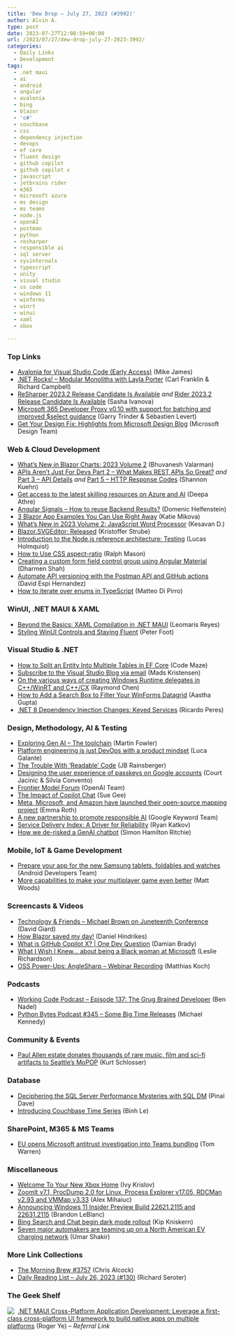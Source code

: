 ```yaml
---
title: 'Dew Drop – July 27, 2023 (#3992)'
author: Alvin A.
type: post
date: 2023-07-27T12:08:59+00:00
url: /2023/07/27/dew-drop-july-27-2023-3992/
categories:
  - Daily Links
  - Development
tags:
  - .net maui
  - ai
  - android
  - angular
  - avalonia
  - bing
  - blazor
  - 'c#'
  - couchbase
  - css
  - dependency injection
  - devops
  - ef core
  - fluent design
  - github copilot
  - github copilot x
  - javascript
  - jetbrains rider
  - m365
  - microsoft azure
  - ms design
  - ms teams
  - node.js
  - openAI
  - postman
  - python
  - resharper
  - responsible ai
  - sql server
  - sysinternals
  - typescript
  - unity
  - visual studio
  - vs code
  - windows 11
  - winforms
  - winrt
  - winui
  - xaml
  - xbox

---
```

### <a name="top"></a>Top Links

  * <a href="https://dev.to/avalonia/avalonia-for-visual-studio-code-early-access-34bh" target="_blank" rel="noopener">Avalonia for Visual Studio Code (Early Access)</a> (Mike James)
  * <a href="https://www.spreaker.com/user/16677006/dotnetrocks-1856-modular-monoliths" target="_blank" rel="noopener">.NET Rocks! &#8211; Modular Monoliths with Layla Porter</a> (Carl Franklin & Richard Campbell)
  * <a href="https://blog.jetbrains.com/dotnet/2023/07/26/resharper-2023-2-rc/" target="_blank" rel="noopener">ReSharper 2023.2 Release Candidate Is Available</a> _and_ <a href="https://blog.jetbrains.com/dotnet/2023/07/26/rider-2023-2-rc/" target="_blank" rel="noopener">Rider 2023.2 Release Candidate Is Available</a> (Sasha Ivanova)
  * <a href="https://devblogs.microsoft.com/microsoft365dev/microsoft-365-developer-proxy-v0-10-with-support-for-batching-and-improved-select-guidance/" target="_blank" rel="noopener">Microsoft 365 Developer Proxy v0.10 with support for batching and improved $select guidance</a> (Garry Trinder & Sébastien Levert)
  * <a href="https://medium.com/microsoft-design/get-your-design-fix-highlights-from-microsoft-design-blog-5900cd51db2d?source=rss----71c99841f1ad---4" target="_blank" rel="noopener">Get Your Design Fix: Highlights from Microsoft Design Blog</a> (Microsoft Design Team)



### <a name="web"></a>Web & Cloud Development

  * <a href="https://www.syncfusion.com/blogs/post/whats-new-blazor-charts.aspx?utm_source=alvinashcraft&utm_medium=email&utm_campaign=alvinashcraft_blog_edmjul23" target="_blank" rel="noopener">What’s New in Blazor Charts: 2023 Volume 2</a> (Bhuvanesh Valarman)
  * <a href="https://www.shankuehn.io/post/apis-aren-t-just-for-devs-pt-2-what-makes-rest-apis-so-great" target="_blank" rel="noopener">APIs Aren&#8217;t Just For Devs Part 2 &#8211; What Makes REST APIs So Great?</a> _and_ <a href="https://www.shankuehn.io/post/apis-aren-t-just-for-devs-pt-3-api-details" target="_blank" rel="noopener">Part 3 &#8211; API Details</a> _and_ <a href="https://www.shankuehn.io/post/apis-aren-t-just-for-devs-pt-5-http-response-codes" target="_blank" rel="noopener">Part 5 &#8211; HTTP Response Codes</a> (Shannon Kuehn)
  * <a href="https://techcommunity.microsoft.com/t5/microsoft-learn-blog/get-access-to-the-latest-skilling-resources-on-azure-and-ai/ba-p/3595140" target="_blank" rel="noopener">Get access to the latest skilling resources on Azure and AI</a> (Deepa Athre)
  * <a href="https://www.planetgeek.ch/2023/07/27/angular-signals-how-to-reuse-backend-results/?utm_source=rss&utm_medium=rss&utm_campaign=angular-signals-how-to-reuse-backend-results" target="_blank" rel="noopener">Angular Signals – How to reuse Backend Results?</a> (Domenic Helfenstein)
  * <a href="https://www.infragistics.com/community/blogs/b/infragistics/posts/blazor-app-examples" target="_blank" rel="noopener">3 Blazor App Examples You Can Use Right Away</a> (Katie Mikova)
  * <a href="https://www.syncfusion.com/blogs/post/whats-new-javascript-word-processor.aspx?utm_source=alvinashcraft&utm_medium=email&utm_campaign=alvinashcraft_blog_edmjul23" target="_blank" rel="noopener">What’s New in 2023 Volume 2: JavaScript Word Processor</a> (Kesavan D.)
  * <a href="https://kristoffer-strube.dk/post/blazor-svgeditor-released/" target="_blank" rel="noopener">Blazor.SVGEditor: Released</a> (Kristoffer Strube)
  * <a href="https://developers.redhat.com/articles/2023/07/27/introduction-nodejs-reference-architecture-testing" target="_blank" rel="noopener">Introduction to the Node.js reference architecture: Testing</a> (Lucas Holmquist)
  * <a href="https://www.sitepoint.com/css-aspect-ratio/?utm_source=rss" target="_blank" rel="noopener">How to Use CSS aspect-ratio</a> (Ralph Mason)
  * <a href="https://dev.to/shhdharmen/creating-a-custom-form-field-control-group-using-angular-material-mjk" target="_blank" rel="noopener">Creating a custom form field control group using Angular Material</a> (Dharmen Shah)
  * <a href="https://blog.postman.com/automate-versioning-with-postman-api-github-actions/" target="_blank" rel="noopener">Automate API versioning with the Postman API and GitHub actions</a> (David Espi Hernandez)
  * <a href="http://blog.logrocket.com/iterate-over-enums-typescript/" target="_blank" rel="noopener">How to iterate over enums in TypeScript</a> (Matteo Di Pirro)



### <a name="silverlight"></a>WinUI, .NET MAUI & XAML

  * <a href="https://www.telerik.com/blogs/beyond-basics-xaml-compilation-net-maui" target="_blank" rel="noopener">Beyond the Basics: XAML Compilation in .NET MAUI</a> (Leomaris Reyes)
  * <a href="https://inthehand.com/2023/07/26/styling-winui-controls-and-staying-fluent/" target="_blank" rel="noopener">Styling WinUI Controls and Staying Fluent</a> (Peter Foot)



### <a name="dotnet"></a>Visual Studio & .NET

  * <a href="https://code-maze.com/efcore-how-to-split-an-entity-into-multiple-tables/" target="_blank" rel="noopener">How to Split an Entity Into Multiple Tables in EF Core</a> (Code Maze)
  * <a href="https://devblogs.microsoft.com/visualstudio/subscribe-to-the-visual-studio-blog-via-email/" target="_blank" rel="noopener">Subscribe to the Visual Studio Blog via email</a> (Mads Kristensen)
  * <a href="https://devblogs.microsoft.com/oldnewthing/20230726-00/?p=108487" target="_blank" rel="noopener">On the various ways of creating Windows Runtime delegates in C++/WinRT and C++/CX</a> (Raymond Chen)
  * <a href="https://www.grapecity.com/blogs/how-to-add-search-box-to-filter-your-winforms-datagrid" target="_blank" rel="noopener">How to Add a Search Box to Filter Your WinForms Datagrid</a> (Aastha Gupta)
  * <a href="https://weblogs.asp.net/ricardoperes/net-8-dependency-injection-changes-keyed-services" target="_blank" rel="noopener">.NET 8 Dependency Injection Changes: Keyed Services</a> (Ricardo Peres)



### <a name="design"></a>Design, Methodology, AI & Testing

  * <a href="https://martinfowler.com/articles/exploring-gen-ai.html#the-toolchain" target="_blank" rel="noopener">Exploring Gen AI &#8211; The toolchain</a> (Martin Fowler)
  * <a href="https://stackoverflow.blog/2023/07/26/platform-engineering-is-just-devops-with-a-product-mindset/" target="_blank" rel="noopener">Platform engineering is just DevOps with a product mindset</a> (Luca Galante)
  * <a href="https://blog.jbrains.ca/permalink/the-trouble-with-readable-code" target="_blank" rel="noopener">The Trouble With &#8216;Readable&#8217; Code</a> (JB Rainsberger)
  * <a href="http://developers.googleblog.com/2023/07/bringing-passkeys-to-googledotcom.html" target="_blank" rel="noopener">Designing the user experience of passkeys on Google accounts</a> (Court Jacinic & Silvia Convento)
  * <a href="https://openai.com/blog/frontier-model-forum" target="_blank" rel="noopener">Frontier Model Forum</a> (OpenAI Team)
  * <a href="http://www.i-programmer.info/news/90-tools/16478-the-impact-of-copilot-chat.html" target="_blank" rel="noopener">The Impact of Copilot Chat</a> (Sue Gee)
  * <a href="https://www.theverge.com/2023/7/26/23808274/meta-microsoft-amazon-overture-open-source-mapping" target="_blank" rel="noopener">Meta, Microsoft, and Amazon have launched their open-source mapping project</a> (Emma Roth)
  * <a href="https://blog.google/outreach-initiatives/public-policy/google-microsoft-openai-anthropic-frontier-model-forum/" target="_blank" rel="noopener">A new partnership to promote responsible AI</a> (Google Keyword Team)
  * <a href="https://slack.engineering/service-delivery-index-a-driver-for-reliability/" target="_blank" rel="noopener">Service Delivery Index: A Driver for Reliability</a> (Ryan Katkov)
  * <a href="https://blog.scottlogic.com/2023/07/26/how-we-de-risked-a-genai-chatbot.html" target="_blank" rel="noopener">How we de-risked a GenAI chatbot</a> (Simon Hamilton Ritchie)



### <a name="mobile"></a>Mobile, IoT & Game Development

  * <a href="http://android-developers.googleblog.com/2023/07/prepare-your-app-for-new-samsung-tablets-foldables-watches.html" target="_blank" rel="noopener">Prepare your app for the new Samsung tablets, foldables and watches</a> (Android Developers Team)
  * <a href="https://blog.unity.com/games/more-multiplayer-capabilities-for-games" target="_blank" rel="noopener">More capabilities to make your multiplayer game even better</a> (Matt Woods)



### <a name="videos"></a>Screencasts & Videos

  * <a href="https://davidgiard.com/michael-brown-on-juneteenth-conference" target="_blank" rel="noopener">Technology & Friends &#8211; Michael Brown on Juneteenth Conference</a> (David Giard)
  * <a href="http://www.youtube.com/watch?v=omfdtcMu_tw" target="_blank" rel="noopener">How Blazor saved my day!</a> (Daniel Hindrikes)
  * <a href="http://www.youtube.com/watch?v=7P2iCUfTY5E" target="_blank" rel="noopener">What is GitHub Copilot X? | One Dev Question</a> (Damian Brady)
  * <a href="http://www.youtube.com/watch?v=4W5823PWmd0" target="_blank" rel="noopener">What I Wish I Knew&#8230; about being a Black woman at Microsoft</a> (Leslie Richardson)
  * <a href="https://blog.jetbrains.com/dotnet/2023/07/26/oss-powerups-anglesharp-webinar-recording/" target="_blank" rel="noopener">OSS Power-Ups: AngleSharp – Webinar Recording</a> (Matthias Koch)



### <a name="podcasts"></a>Podcasts

  * <a href="https://www.bennadel.com/blog/4491-working-code-podcast-episode-137-the-grug-brained-developer.htm" target="_blank" rel="noopener">Working Code Podcast &#8211; Episode 137: The Grug Brained Developer</a> (Ben Nadel)
  * <a href="https://pythonbytes.fm/episodes/show/345/some-big-time-releases" target="_blank" rel="noopener">Python Bytes Podcast #345 &#8211; Some Big Time Releases</a> (Michael Kennedy)



### <a name="events"></a>Community & Events

  * <a href="https://www.geekwire.com/2023/paul-allen-estate-donates-thousands-of-rare-music-film-and-sci-fi-artifacts-to-seattles-mopop/" target="_blank" rel="noopener">Paul Allen estate donates thousands of rare music, film and sci-fi artifacts to Seattle’s MoPOP</a> (Kurt Schlosser)



### <a name="sql"></a>Database

  * <a href="https://blog.sqlauthority.com/2023/07/27/deciphering-the-sql-server-performance-mysteries-with-sql-dm/?utm_source=rss&utm_medium=rss&utm_campaign=deciphering-the-sql-server-performance-mysteries-with-sql-dm" target="_blank" rel="noopener">Deciphering the SQL Server Performance Mysteries with SQL DM</a> (Pinal Dave)
  * <a href="https://www.couchbase.com/blog/introducing-couchbase-time-series/" target="_blank" rel="noopener">Introducing Couchbase Time Series</a> (Binh Le)



### <a name="sp"></a>SharePoint, M365 & MS Teams

  * <a href="https://www.theverge.com/2023/7/27/23797305/microsoft-teams-eu-antitrust-investigation-office-bundling-slack" target="_blank" rel="noopener">EU opens Microsoft antitrust investigation into Teams bundling</a> (Tom Warren)



### <a name="misc"></a>Miscellaneous

  * <a href="https://news.xbox.com/en-us/2023/07/26/welcome-to-your-new-xbox-home/" target="_blank" rel="noopener">Welcome To Your New Xbox Home</a> (Ivy Krislov)
  * <a href="https://techcommunity.microsoft.com/t5/sysinternals-blog/zoomit-v7-1-procdump-2-0-for-linux-process-explorer-v17-05/ba-p/3884766" target="_blank" rel="noopener">ZoomIt v7.1, ProcDump 2.0 for Linux, Process Explorer v17.05, RDCMan v2.93 and VMMap v3.33</a> (Alex Mihaiuc)
  * <a href="https://blogs.windows.com/windows-insider/2023/07/26/announcing-windows-11-insider-preview-build-22621-2115-and-22631-2115/" target="_blank" rel="noopener">Announcing Windows 11 Insider Preview Build 22621.2115 and 22631.2115</a> (Brandon LeBlanc)
  * <a href="https://www.onmsft.com/news/bing-search-and-chat-begin-dark-mode-rollout/" target="_blank" rel="noopener">Bing Search and Chat begin dark mode rollout</a> (Kip Kniskern)
  * <a href="https://www.theverge.com/2023/7/26/23808270/bmw-honda-gm-joint-venture-north-american-ev-charging-network" target="_blank" rel="noopener">Seven major automakers are teaming up on a North American EV charging network</a> (Umar Shakir)



### <a name="links"></a>More Link Collections

  * <a href="https://blog.cwa.me.uk/2023/07/27/the-morning-brew-3757/" target="_blank" rel="noopener">The Morning Brew #3757</a> (Chris Alcock)
  * <a href="https://seroter.com/2023/07/26/daily-reading-list-july-26-2023-130/" target="_blank" rel="noopener">Daily Reading List – July 26, 2023 (#130)</a> (Richard Seroter)



### <a name="shelf"></a>The Geek Shelf

<a href="https://www.amazon.com/dp/180056922X/?tag=amavin-20" target="_blank" rel="noopener"><img decoding="async" align="left" style="margin: 0px 4px 0px 0px; border: 0px currentcolor; border-image: none; float: left; display: inline; background-image: none;" src="https://m.media-amazon.com/images/I/51bLjlsWcYL._SS135_.jpg" border="0" /></a>&nbsp;<a href="https://www.amazon.com/dp/180056922X/?tag=amavin-20" target="_blank" rel="noopener">.NET MAUI Cross-Platform Application Development: Leverage a first-class cross-platform UI framework to build native apps on multiple platforms</a> (Roger Ye) _&#8211; Referral Link_